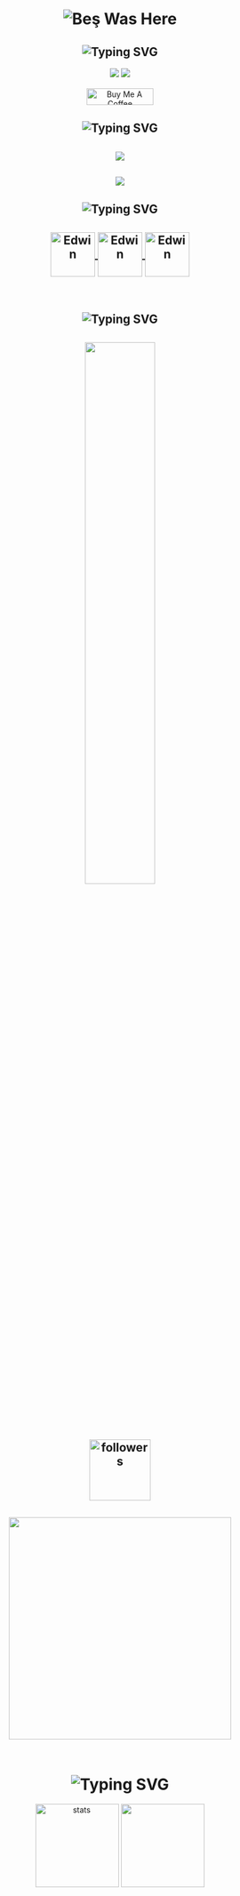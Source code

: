 <h1 align="center"> </🌼Edwin>  
 <img href="https://discord.com/users/1092877100781944862" src="https://readme-typing-svg.herokuapp.com?font=ewowqe&pause=1000&color=F70000&center=do%C4%9Fru&vCenter=do%C4%9Fru&repeat=do%C4%9Fru&random=YANLI%C5%9E&width=435&height=100&lines=Hi+there+%F0%9F%91%8B;Destek+%C4%B0%C3%A7in+Support+Alabilirsiniz;Edwincik+githubuna+ho%C5%9Fgeldiniz;%F0%9F%91%8B+Fivem+Developer;%F0%9F%91%8B+Bot+Developer" alt="Beş Was Here" />
</h1>

<h2 align="center"><img src="https://readme-typing-svg.herokuapp.com?font=Pacifico&pause=1000&color=CA05C3&background=69FF2000&center=true&vCenter=true&repeat=false&width=435&lines=Social+Media's" alt="Typing SVG" /></h2>
<p align="center">
 <a align="center" href="https://discord.com/users/1092877100781944862" target"blank_"><img src="https://img.shields.io/badge/Discord%20-7289DA.svg?&style=for-the-badge&logo=discord&logoColor=white"></a>
  <a align="center" href="https://www.github.com/Edwincik" target"blank_"><img src="https://img.shields.io/badge/GitHub%20-191717.svg?&style=for-the-badge&logo=github&logoColor=white"></a>
<br> </br>
<a href="https://www.buymeacoffee.com/edwincik" target="_blank"><img src="https://cdn.buymeacoffee.com/buttons/v2/default-yellow.png" width="120px" height="30px" alt="Buy Me A Coffee"></a>

 <h2 align="center"><img src="https://readme-typing-svg.herokuapp.com?font=Pacifico&pause=1000&color=18CA1F&background=69FF2000&center=true&vCenter=true&repeat=false&width=435&lines=Langauge's+%26+Tool's" alt="Typing SVG" /></h2>
 <h2 align="center">
 <img src="https://skillicons.dev/icons?i=cs,js,ts,lua,html,css,nodejs,mysql,sqlite,mongo,redis&theme=dark" />
 </h2>
  <h2 align="center">
 <img src="https://skillicons.dev/icons?i=nest,dotnet,express,gitlab,postman,powershell,regex,stackoverflow,vscode,visualstudio,atom&theme=dark" />
  </h2>

<h2 align="center"><img src="https://readme-typing-svg.herokuapp.com?font=Pacifico&pause=1000&color=FF0000&background=69FF2000&center=true&repeat=false&vCenter=true&width=435&lines=Reference+'s" alt="Typing SVG" /></h2>
<h2 align="center">
<a href="https://discord.gg/azuredev" target="_blank"><img align="center" alt="Edwin" width="80px" src="https://media.discordapp.net/attachments/746824654840135761/992167471022866542/4.gif?ex=662f5cb6&is=662e0b36&hm=ec9335147be3a2c2743945ca81f057bd3a758d75c1af6c58fb21f7a0cf87256a&=" /> </a>
<a href="https://discord.gg/azuredev" target="_blank"><img align="center" alt="Edwin" width="80px" src="https://media.discordapp.net/attachments/746824654840135761/992167471022866542/4.gif?ex=662f5cb6&is=662e0b36&hm=ec9335147be3a2c2743945ca81f057bd3a758d75c1af6c58fb21f7a0cf87256a&=" /> </a>
<a href="https://discord.gg/azuredev" target="_blank"><img align="center" alt="Edwin" width="80px" src="https://media.discordapp.net/attachments/746824654840135761/992167471022866542/4.gif?ex=662f5cb6&is=662e0b36&hm=ec9335147be3a2c2743945ca81f057bd3a758d75c1af6c58fb21f7a0cf87256a&=" /> </a>
 </h2>
</br>  

<h2 align="center"><img src="https://readme-typing-svg.herokuapp.com?font=Pacifico&pause=1000&color=F0FF32&background=69FF2000&center=true&repeat=false&vCenter=true&width=435&lines=Profile+Stat's" alt="Typing SVG" /></h2>
<h2 align="center">
<img width="50%" src="https://count.getloli.com/get/@:Edwincik?theme=rule34">
<br> </br>
<img alt="followers" title="Github'dan Takip Et" src="https://img.shields.io/github/followers/Edwincik?color=236ad3&labelColor=1155ba&style=for-the-badge&logo=github&label=follower" width="110px" /></a>
</h2>

<h2 align="center">
 <a href="https://discord.com/users/1092877100781944862"><img  width="400px" src="https://lanyard.kyrie25.me/api/1092877100781944862?decoration=true&useDisplayName=true&animationDuration=2s&waveColor=3256a8&imgStyle=square&imgBorderRadius=16px&bg=DD272700&idleMessage=Fivem+Development"></a>
<br> </br>
 </h2>

<h1 align="center"><img src="https://readme-typing-svg.herokuapp.com?font=Pacifico&pause=1000&color=f0f0f0&background=69FF2000&center=true&vCenter=true&repeat=false&width=435&lines=+Github+Stat's+" alt="Typing SVG" /></h1>
<p align="center">
   <img src="https://github-readme-stats.vercel.app/api?username=Edwincik&count_private=true&show_icons=true&theme=midnight-purple&hide_border=true" width="%150" height="150px" alt="stats" align="center" />
   <img src="https://github-readme-stats.vercel.app/api/top-langs/?username=Edwincik&layout=compact&show_icons=true&theme=midnight-purple&hide_border=true"width="%100" height="150px" align="center" />
